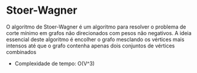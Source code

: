 # Stoer-Wagner

O algoritmo de Stoer-Wagner é um algoritmo para resolver o problema de corte mínimo em grafos não direcionados com pesos não negativos. A ideia essencial deste algoritmo é encolher o grafo mesclando os vértices mais intensos até que o grafo contenha apenas dois conjuntos de vértices combinados

* Complexidade de tempo: O(V^3)
